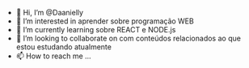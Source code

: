 - 👋 Hi, I’m @Daanielly
- 👀 I’m interested in  aprender  sobre programação WEB
- 🌱 I’m currently learning sobre REACT e NODE.js
- 💞️ I’m looking to collaborate on com conteúdos relacionados ao que estou estudando atualmente
- 📫 How to reach me ...

<!---
Daanielly/Daanielly is a ✨ special ✨ repository because its `README.md` (this file) appears on your GitHub profile.
You can click the Preview link to take a look at your changes.
--->
